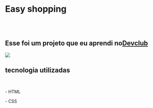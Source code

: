 <h1>Easy shopping</h1>
<br>
<br>
<h2>Esse foi um projeto que eu aprendi no<a href="https://rodolfomori.com.br/devclub">Devclub</a></h2>
<img src="https://github.com/big-tupac/easy-shopping/blob/main/lua%20img.jpeg?raw=true"/>
<h2>tecnologia utilizadas</h2>
<br>
<p> - HTML</p>
<p> - CSS</p>
